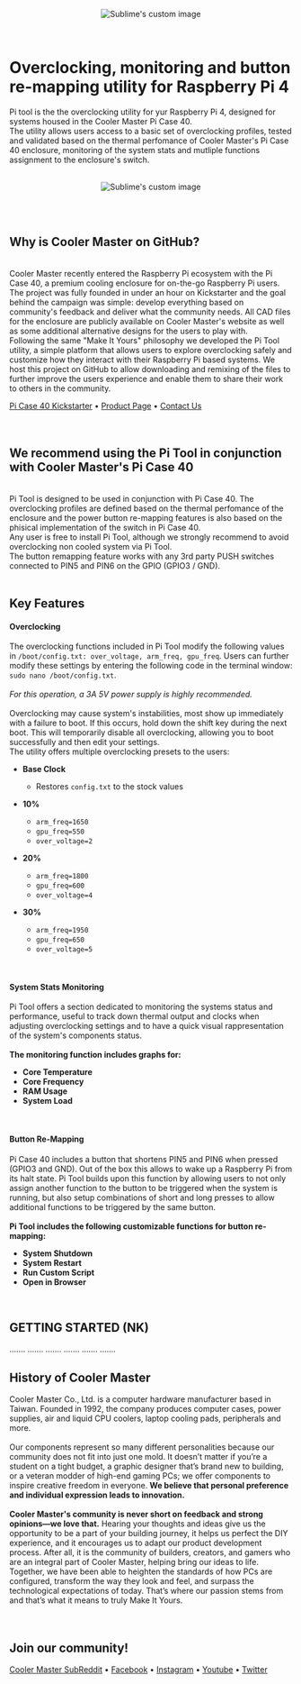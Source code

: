 <p align="center">
  <img src="https://i.imgur.com/Mjtqx6w.png" alt="Sublime's custom image"/>
</p>
<br />

# Overclocking, monitoring and button re-mapping utility for Raspberry Pi 4
Pi tool is the the overclocking utility for yur Raspberry Pi 4, designed for systems housed in the Cooler Master Pi Case 40. <br />
The utility allows users access to a basic set of overclocking profiles, tested and validated based on the thermal perfomance of Cooler Master's Pi Case 40 enclosure, monitoring of the system stats and mutliple functions assignment to the enclosure's switch.
<br />
<br />

<p align="center">
  <img src="https://i.imgur.com/9uufTjP.jpg" alt="Sublime's custom image"/>
</p>
<br />
<br />

## Why is Cooler Master on GitHub?
<br />
Cooler Master recently entered the Raspberry Pi ecosystem with the Pi Case 40, a premium cooling enclosure for on-the-go Raspberry Pi users.<br />
The project was fully founded in under an hour on Kickstarter and the goal behind the campaign was simple: develop everything based on community's feedback and deliver what the community needs. All CAD files for the enclosure are publicly available on Cooler Master's website as well as some additional alternative designs for the users to play with.<br />
Following the same "Make It Yours" philosophy we developed the Pi Tool utility, a simple platform that allows users to explore overclocking safely and customize how they interact with their Raspberry Pi based systems. We host this project on GitHub to allow downloading and remixing of the files to further improve the users experience and enable them to share their work to others in the community. <br />

[Pi Case 40 Kickstarter](https://www.kickstarter.com/projects/coolermaster/pi-case-40) • [Product Page](http://www.coolermaster.com/catalog/cases/raspberry-pi/pi-case-40/) • [Contact Us](https://account.coolermaster.com/IntroSupport.aspx)
<br />
<br />
<br />
## We recommend using the Pi Tool in conjunction with Cooler Master's Pi Case 40
<br />
Pi Tool is designed to be used in conjunction with Pi Case 40. The overclocking profiles are defined based on the thermal perfomance of the enclosure and the power button re-mapping features is also based on the phisical implementation of the switch in Pi Case 40.
<br />
Any user is free to install Pi Tool, although we strongly recommend to avoid overclocking non cooled system via Pi Tool.<br />
The button remapping feature works with any 3rd party PUSH switches connected to PIN5 and PIN6 on the GPIO (GPIO3 / GND).
<br />
<br />

## Key Features

#### Overclocking
The overclocking functions included in Pi Tool modify the following values in `/boot/config.txt: over_voltage, arm_freq, gpu_freq`.
Users can further modify these settings by entering the following code in the terminal window: `sudo nano /boot/config.txt`.
<br />
<br />
*For this operation, a 3A 5V power supply is highly recommended.*
<br />
<br />
Overclocking may cause system's instabilities, most show up immediately with a failure to boot. If this occurs, hold down the shift key during the next boot. This will temporarily disable all overclocking, allowing you to boot successfully and then edit your settings.
<br />
The utility offers multiple overclocking presets to the users:
<br />
- **Base Clock**
  - Restores `config.txt` to the stock values

- **10%**
  - `arm_freq=1650`
  - `gpu_freq=550`
  - `over_voltage=2`

- **20%**
  - `arm_freq=1800`
  - `gpu_freq=600`
  - `over_voltage=4`

- **30%**
  - `arm_freq=1950`
  - `gpu_freq=650`
  - `over_voltage=5`

<br />

#### System Stats Monitoring
Pi Tool offers a section dedicated to monitoring the systems status and performance, useful to track down thermal output and clocks when adjusting overclocking settings and to have a quick visual rappresentation of the system's components status.
<br />
<br />
**The monitoring function includes graphs for:**
- **Core Temperature**
- **Core Frequency**
- **RAM Usage**
- **System Load**

<br />

#### Button Re-Mapping
Pi Case 40 includes a button that shortens PIN5 and PIN6 when pressed (GPIO3 and GND).
Out of the box this allows to wake up a Raspberry Pi from its halt state. Pi Tool builds upon this function by allowing users to not only assign another function to the button to be triggered when the system is running, but also setup combinations of short and long presses to allow additional functions to be triggered by the same button.
<br />
<br />
**Pi Tool includes the following customizable functions for button re-mapping:**
- **System Shutdown**
- **System Restart**
- **Run Custom Script**
- **Open in Browser**

<br />


## GETTING STARTED (NK)
.......
.......
.......
.......
.......
.......

## History of Cooler Master

Cooler Master Co., Ltd. is a computer hardware manufacturer based in Taiwan. Founded in 1992, the company produces computer cases, power supplies, air and liquid CPU coolers, laptop cooling pads, peripherals and more.<br />
<br />
Our components represent so many different personalities because our community does not fit into just one mold. It doesn’t matter if you’re a student on a tight budget, a graphic designer that’s brand new to building, or a veteran modder of high-end gaming PCs; we offer components to inspire creative freedom in everyone. **We believe that personal preference and individual expression leads to innovation.**<br />
<br />
**Cooler Master's community is never short on feedback and strong opinions—we love that.** Hearing your thoughts and ideas give us the opportunity to be a part of your building journey, it helps us perfect the DIY experience, and it encourages us to adapt our product development process. After all, it is the community of builders, creators, and gamers who are an integral part of Cooler Master, helping bring our ideas to life. Together, we have been able to heighten the standards of how PCs are configured, transform the way they look and feel, and surpass the technological expectations of today. That’s where our passion stems from and that’s what it means to truly Make It Yours.<br />
<br />
<br />

## Join our community!

[Cooler Master SubReddit](https://www.reddit.com/r/coolermaster/) • [Facebook](https://www.facebook.com/coolermaster/) • [Instagram](https://www.instagram.com/coolermaster/?hl=en) • [Youtube](https://www.youtube.com/channel/UCojNjp-K3t9NyTTlsFXQkGA) • [Twitter](https://twitter.com/CoolerMaster?ref_src=twsrc%5Egoogle%7Ctwcamp%5Eserp%7Ctwgr%5Eauthor)




